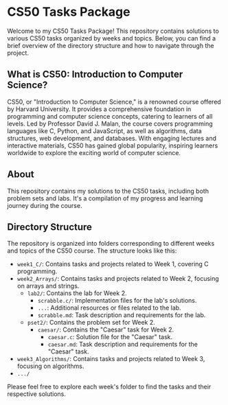 # CS50 Tasks Package

Welcome to my CS50 Tasks Package! This repository contains solutions to various CS50 tasks organized by weeks and topics. Below, you can find a brief overview of the directory structure and how to navigate through the project.

## What is CS50: Introduction to Computer Science?

CS50, or "Introduction to Computer Science," is a renowned course offered by Harvard University. It provides a comprehensive foundation in programming and computer science concepts, catering to learners of all levels. Led by Professor David J. Malan, the course covers programming languages like C, Python, and JavaScript, as well as algorithms, data structures, web development, and databases. With engaging lectures and interactive materials, CS50 has gained global popularity, inspiring learners worldwide to explore the exciting world of computer science.

## About

This repository contains my solutions to the CS50 tasks, including both problem sets and labs. It's a compilation of my progress and learning journey during the course.

## Directory Structure

The repository is organized into folders corresponding to different weeks and topics of the CS50 course. The structure looks like this:

- `week1_C/`: Contains tasks and projects related to Week 1, covering C programming.
- `week2_Arrays/`: Contains tasks and projects related to Week 2, focusing on arrays and strings.
  - `lab2/`: Contains the lab for Week 2.
    - `scrabble.c/`: Implementation files for the lab's solutions.
    - `...`: Additional resources or files related to the lab.
    - `scrabble.md`: Task description and requirements for the lab.
  - `pset2/`: Contains the problem set for Week 2.
    - `caesar/`: Contains the "Caesar" task for Week 2.
      - `caesar.c`: Solution file for the "Caesar" task.
      - `caesar.md`: Task description and requirements for the "Caesar" task.
- `week3_Algorithms/`: Contains tasks and projects related to Week 3, focusing on algorithms.
- `.../`

 Please feel free to explore each week's folder to find the tasks and their respective solutions.
